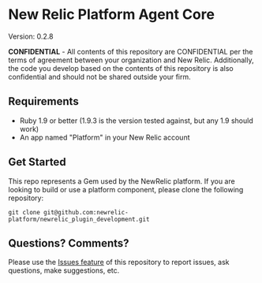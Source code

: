 # New Relic Platform Agent Core
Version: 0.2.8

**CONFIDENTIAL** - All contents of this repository are CONFIDENTIAL per the terms of agreement between your organization and New Relic. Additionally, the code you develop based on the contents of this repository is also confidential and should not be shared outside your firm.

## Requirements
 * Ruby 1.9 or better (1.9.3 is the version tested against, but any 1.9 should work)
 * An app named "Platform" in your New Relic account

## Get Started
This repo represents a Gem used by the NewRelic platform. If you are looking to build or use a platform component,
please clone the following repository:

    git clone git@github.com:newrelic-platform/newrelic_plugin_development.git

## Questions? Comments?
Please use the [Issues feature](https://github.com/newrelic-platform/newrelic_plugin_development/issues) of this repository to report issues, ask questions, make suggestions, etc.
